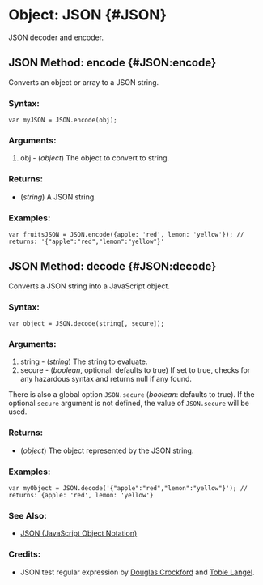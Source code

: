 # Object: JSON {#JSON}

JSON decoder and encoder.

## JSON Method: encode {#JSON:encode}

Converts an object or array to a JSON string.

### Syntax:

	var myJSON = JSON.encode(obj);

### Arguments:

1. obj - (*object*) The object to convert to string.

### Returns:

* (*string*) A JSON string.

### Examples:

	var fruitsJSON = JSON.encode({apple: 'red', lemon: 'yellow'}); // returns: '{"apple":"red","lemon":"yellow"}'

## JSON Method: decode {#JSON:decode}

Converts a JSON string into a JavaScript object.

### Syntax:

	var object = JSON.decode(string[, secure]);

### Arguments:

1. string - (*string*) The string to evaluate.
2. secure - (*boolean*, optional: defaults to true) If set to true, checks for any hazardous syntax and returns null if any found.

There is also a global option `JSON.secure` (*boolean*: defaults to true). If the optional `secure` argument is not defined, the value of `JSON.secure` will be used.

### Returns:

* (*object*) The object represented by the JSON string.

### Examples:

	var myObject = JSON.decode('{"apple":"red","lemon":"yellow"}'); // returns: {apple: 'red', lemon: 'yellow'}

### See Also:

- [JSON (JavaScript Object Notation)][]

### Credits:

- JSON test regular expression by [Douglas Crockford][] and [Tobie Langel][].

[Douglas Crockford]: http://crockford.com/
[JSON (JavaScript Object Notation)]: http://www.json.org/
[Tobie Langel]: http://tobielangel.com/

